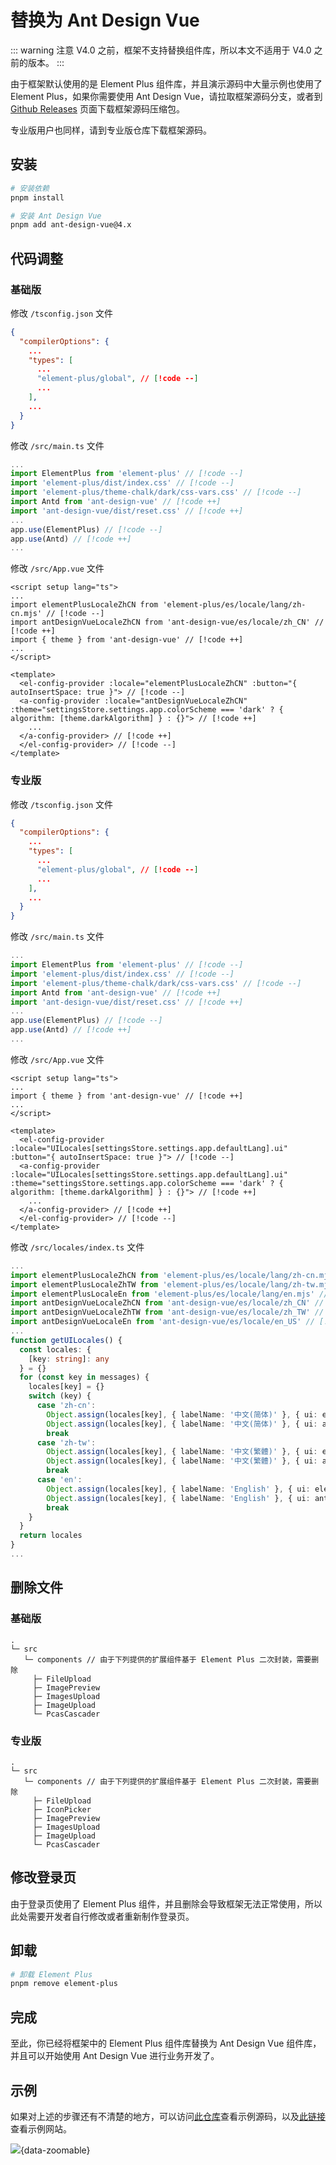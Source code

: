 # 替换为 Ant Design Vue

::: warning 注意
V4.0 之前，框架不支持替换组件库，所以本文不适用于 V4.0 之前的版本。
:::

由于框架默认使用的是 Element Plus 组件库，并且演示源码中大量示例也使用了 Element Plus，如果你需要使用 Ant Design Vue，请拉取框架源码分支，或者到 [Github Releases](https://github.com/fantastic-admin/basic/releases) 页面下载框架源码压缩包。

专业版用户也同样，请到专业版仓库下载框架源码。

## 安装

```sh
# 安装依赖
pnpm install

# 安装 Ant Design Vue
pnpm add ant-design-vue@4.x
```

## 代码调整

### 基础版

修改 `/tsconfig.json` 文件

```json
{
  "compilerOptions": {
    ...
    "types": [
      ...
      "element-plus/global", // [!code --]
      ...
    ],
    ...
  }
}
```

修改 `/src/main.ts` 文件

```ts
...
import ElementPlus from 'element-plus' // [!code --]
import 'element-plus/dist/index.css' // [!code --]
import 'element-plus/theme-chalk/dark/css-vars.css' // [!code --]
import Antd from 'ant-design-vue' // [!code ++]
import 'ant-design-vue/dist/reset.css' // [!code ++]
...
app.use(ElementPlus) // [!code --]
app.use(Antd) // [!code ++]
...
```

修改 `/src/App.vue` 文件

```vue
<script setup lang="ts">
...
import elementPlusLocaleZhCN from 'element-plus/es/locale/lang/zh-cn.mjs' // [!code --]
import antDesignVueLocaleZhCN from 'ant-design-vue/es/locale/zh_CN' // [!code ++]
import { theme } from 'ant-design-vue' // [!code ++]
...
</script>

<template>
  <el-config-provider :locale="elementPlusLocaleZhCN" :button="{ autoInsertSpace: true }"> // [!code --]
  <a-config-provider :locale="antDesignVueLocaleZhCN" :theme="settingsStore.settings.app.colorScheme === 'dark' ? { algorithm: [theme.darkAlgorithm] } : {}"> // [!code ++]
    ...
  </a-config-provider> // [!code ++]
  </el-config-provider> // [!code --]
</template>
```

### 专业版

修改 `/tsconfig.json` 文件

```json
{
  "compilerOptions": {
    ...
    "types": [
      ...
      "element-plus/global", // [!code --]
      ...
    ],
    ...
  }
}
```

修改 `/src/main.ts` 文件

```ts
...
import ElementPlus from 'element-plus' // [!code --]
import 'element-plus/dist/index.css' // [!code --]
import 'element-plus/theme-chalk/dark/css-vars.css' // [!code --]
import Antd from 'ant-design-vue' // [!code ++]
import 'ant-design-vue/dist/reset.css' // [!code ++]
...
app.use(ElementPlus) // [!code --]
app.use(Antd) // [!code ++]
...
```

修改 `/src/App.vue` 文件

```vue
<script setup lang="ts">
...
import { theme } from 'ant-design-vue' // [!code ++]
...
</script>

<template>
  <el-config-provider :locale="UILocales[settingsStore.settings.app.defaultLang].ui" :button="{ autoInsertSpace: true }"> // [!code --]
  <a-config-provider :locale="UILocales[settingsStore.settings.app.defaultLang].ui" :theme="settingsStore.settings.app.colorScheme === 'dark' ? { algorithm: [theme.darkAlgorithm] } : {}"> // [!code ++]
    ...
  </a-config-provider> // [!code ++]
  </el-config-provider> // [!code --]
</template>
```

修改 `/src/locales/index.ts` 文件

```ts
...
import elementPlusLocaleZhCN from 'element-plus/es/locale/lang/zh-cn.mjs' // [!code --]
import elementPlusLocaleZhTW from 'element-plus/es/locale/lang/zh-tw.mjs' // [!code --]
import elementPlusLocaleEn from 'element-plus/es/locale/lang/en.mjs' // [!code --]
import antDesignVueLocaleZhCN from 'ant-design-vue/es/locale/zh_CN' // [!code ++]
import antDesignVueLocaleZhTW from 'ant-design-vue/es/locale/zh_TW' // [!code ++]
import antDesignVueLocaleEn from 'ant-design-vue/es/locale/en_US' // [!code ++]
...
function getUILocales() {
  const locales: {
    [key: string]: any
  } = {}
  for (const key in messages) {
    locales[key] = {}
    switch (key) {
      case 'zh-cn':
        Object.assign(locales[key], { labelName: '中文(简体)' }, { ui: elementPlusLocaleZhCN }) // [!code --]
        Object.assign(locales[key], { labelName: '中文(简体)' }, { ui: antDesignVueLocaleZhCN }) // [!code ++]
        break
      case 'zh-tw':
        Object.assign(locales[key], { labelName: '中文(繁體)' }, { ui: elementPlusLocaleZhTW }) // [!code --]
        Object.assign(locales[key], { labelName: '中文(繁體)' }, { ui: antDesignVueLocaleZhTW }) // [!code ++]
        break
      case 'en':
        Object.assign(locales[key], { labelName: 'English' }, { ui: elementPlusLocaleEn }) // [!code --]
        Object.assign(locales[key], { labelName: 'English' }, { ui: antDesignVueLocaleEn }) // [!code ++]
        break
    }
  }
  return locales
}
...
```

## 删除文件

### 基础版

```
.
└─ src
   └─ components // 由于下列提供的扩展组件基于 Element Plus 二次封装，需要删除
     ├─ FileUpload
     ├─ ImagePreview
     ├─ ImagesUpload
     ├─ ImageUpload
     └─ PcasCascader
```

### 专业版

```
.
└─ src
   └─ components // 由于下列提供的扩展组件基于 Element Plus 二次封装，需要删除
     ├─ FileUpload
     ├─ IconPicker
     ├─ ImagePreview
     ├─ ImagesUpload
     ├─ ImageUpload
     └─ PcasCascader
```

## 修改登录页

由于登录页使用了 Element Plus 组件，并且删除会导致框架无法正常使用，所以此处需要开发者自行修改或者重新制作登录页。

## 卸载

```sh
# 卸载 Element Plus
pnpm remove element-plus
```

## 完成

至此，你已经将框架中的 Element Plus 组件库替换为 Ant Design Vue 组件库，并且可以开始使用 Ant Design Vue 进行业务开发了。

## 示例

如果对上述的步骤还有不清楚的地方，可以访问[此仓库](https://github.com/fantastic-admin/antd-example)查看示例源码，以及[此链接](https://fantastic-admin.github.io/antd-example/)查看示例网站。

![](/ui-antd.png){data-zoomable}